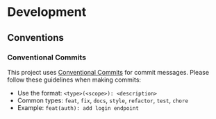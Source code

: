 # Development

## Conventions

### Conventional Commits

This project uses [Conventional Commits](https://www.conventionalcommits.org/) for commit messages. Please follow these guidelines when making commits:

- Use the format: `<type>(<scope>): <description>`
- Common types: `feat`, `fix`, `docs`, `style`, `refactor`, `test`, `chore`
- Example: `feat(auth): add login endpoint`
